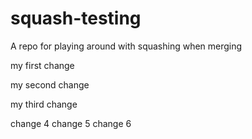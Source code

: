 # squash-testing
A repo for playing around with squashing when merging

my first change

my second change

my third change

change 4
change 5
change 6

